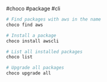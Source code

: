 #choco #package #cli 

``` powershell
# Find packages with aws in the name
choco find aws

# Install a package
choco install awscli

# List all installed packages
choco list

# Upgrade all packages
choco upgrade all
```
